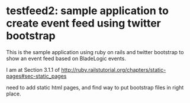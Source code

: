 # testfeed2: sample application to create event feed using twitter bootstrap

This is the sample application using ruby on rails and twitter bootstrap to show an event feed based on BladeLogic events.

I am at Section 3.1.1 of http://ruby.railstutorial.org/chapters/static-pages#sec-static_pages

need to add static html pages, and find way to put bootstrap files in right place.